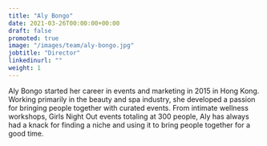 ```yaml
---
title: "Aly Bongo"
date: 2021-03-26T00:00:00+00:00
draft: false
promoted: true
image: "/images/team/aly-bongo.jpg"
jobtitle: "Director"
linkedinurl: ""
weight: 1
---
```


Aly Bongo started her career in events and marketing in 2015 in Hong Kong. Working primarily in the beauty and spa industry, she developed a passion for bringing people together with curated events. From intimate wellness workshops, Girls Night Out events totaling at 300 people, Aly has always had a knack for finding a niche and using it to bring people together for a good time.
